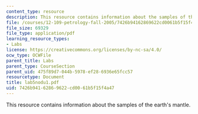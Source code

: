 ```yaml
---
content_type: resource
description: This resource contains information about the samples of the earth's mantle.
file: /courses/12-109-petrology-fall-2005/7426b94162869622cd0061b5f15f4a47_lab5nodu1.pdf
file_size: 69329
file_type: application/pdf
learning_resource_types:
- Labs
license: https://creativecommons.org/licenses/by-nc-sa/4.0/
ocw_type: OCWFile
parent_title: Labs
parent_type: CourseSection
parent_uid: 475f89d7-044b-5978-ef28-6936e65fcc57
resourcetype: Document
title: lab5nodu1.pdf
uid: 7426b941-6286-9622-cd00-61b5f15f4a47
---
```

This resource contains information about the samples of the earth's mantle.